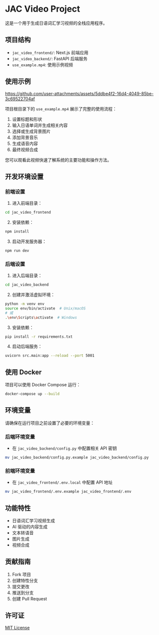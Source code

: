 # JAC Video Project

这是一个用于生成日语词汇学习视频的全栈应用程序。

## 项目结构

- `jac_video_frontend/`: Next.js 前端应用
- `jac_video_backend/`: FastAPI 后端服务
- `use_example.mp4`: 使用示例视频

## 使用示例

https://github.com/user-attachments/assets/5ddbe4f2-16d4-4049-85be-3c69522704af

项目根目录下的 `use_example.mp4` 展示了完整的使用流程：

1. 设置标题和形状
2. 输入日语单词并生成相关内容
3. 选择或生成背景图片
4. 添加背景音乐
5. 生成语音内容
6. 最终视频合成

您可以观看此视频快速了解系统的主要功能和操作方法。

## 开发环境设置

### 前端设置

1. 进入前端目录：
```bash
cd jac_video_frontend
```

2. 安装依赖：
```bash
npm install
```

3. 启动开发服务器：
```bash
npm run dev
```

### 后端设置

1. 进入后端目录：
```bash
cd jac_video_backend
```

2. 创建并激活虚拟环境：
```bash
python -m venv env
source env/bin/activate  # Unix/macOS
# 或
.\env\Scripts\activate  # Windows
```

3. 安装依赖：
```bash
pip install -r requirements.txt
```

4. 启动后端服务：
```bash
uvicorn src.main:app --reload --port 5001
```

## 使用 Docker

项目可以使用 Docker Compose 运行：

```bash
docker-compose up --build
```

## 环境变量

请确保在运行项目之前设置了必要的环境变量：

### 后端环境变量
- 在 `jac_video_backend/config.py` 中配置相关 API 密钥

```bash
mv jac_video_backend/config.py.example jac_video_backend/config.py
```

### 前端环境变量
- 在 `jac_video_frontend/.env.local` 中配置 API 地址

```bash
mv jac_video_frontend/.env.example jac_video_frontend/.env
```

## 功能特性

- 日语词汇学习视频生成
- AI 驱动的内容生成
- 文本转语音
- 图片生成
- 视频合成

## 贡献指南

1. Fork 项目
2. 创建特性分支
3. 提交更改
4. 推送到分支
5. 创建 Pull Request

## 许可证

[MIT License](LICENSE) 